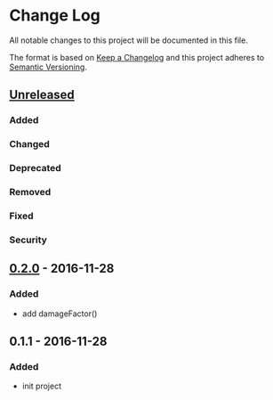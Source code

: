 # Change Log
All notable changes to this project will be documented in this file.

The format is based on [Keep a Changelog](http://keepachangelog.com/) 
and this project adheres to [Semantic Versioning](http://semver.org/).

## [Unreleased]
### Added
### Changed
### Deprecated
### Removed
### Fixed
### Security

## [0.2.0] - 2016-11-28
### Added
- add damageFactor()

## 0.1.1 - 2016-11-28
### Added
- init project

[Unreleased]: https://github.com/kaddopur/pokemon-types/compare/v0.2.0...HEAD
[0.2.0]: https://github.com/kaddopur/pokemon-types/compare/v0.1.1...v0.2.0
